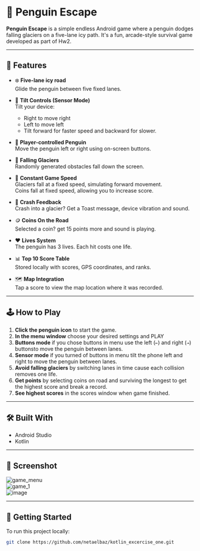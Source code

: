# 🐧 Penguin Escape

**Penguin Escape** is a simple endless Android game where a penguin dodges falling glaciers on a five-lane icy path. It's a fun, arcade-style survival game developed as part of Hw2.

---

## 🧊 Features

- ❄️ **Five-lane icy road**  
  Glide the penguin between five fixed lanes.

- 🧭 **Tilt Controls (Sensor Mode)**  
  Tilt your device:
  - Right to move right  
  - Left to move left  
  - Tilt forward for faster speed and backward for slower.

- 🐧 **Player-controlled Penguin**  
  Move the penguin left or right using on-screen buttons.

- 🧱 **Falling Glaciers**  
  Randomly generated obstacles fall down the screen.

- 🏁 **Constant Game Speed**  
  Glaciers fall at a fixed speed, simulating forward movement.  
  Coins fall at fixed speed, allowing you to increase score.

- 🚨 **Crash Feedback**  
  Crash into a glacier? Get a Toast message, device vibration and sound.

- 🪙 **Coins On the Road**  
  Selected a coin? get 15 points more and sound is playing.

- ❤️ **Lives System**  
  The penguin has 3 lives. Each hit costs one life.

- 📊 **Top 10 Score Table**  
  Stored locally with scores, GPS coordinates, and ranks.

- 🗺️ **Map Integration**  
  Tap a score to view the map location where it was recorded.
---

## 🕹️ How to Play

1. **Click the penguin icon** to start the game.
2. **In the menu window** choose your desired settings and PLAY
3. **Buttons mode** if you chose buttons in menu use the left (`←`) and right (`→`) buttonsto move the penguin between lanes.
4. **Sensor mode** if you turned of buttons in menu tilt the phone left and right to move the penguin between lanes.
5. **Avoid falling glaciers** by switching lanes in time cause each collision removes one life.
6. **Get points** by selecting coins on road and surviving the longest to get the highest score and break a record.
7. **See highest scores** in the scores window when game finished.

---

## 🛠️ Built With

- Android Studio  
- Kotlin
---

## 📸 Screenshot
![game_menu](https://github.com/user-attachments/assets/79e6dd72-b4a9-45d8-a39c-408f6dc1b305)  
![game_1](https://github.com/user-attachments/assets/fbd64d18-aa3f-4158-88ba-db31f883bfec)  
![image](https://github.com/user-attachments/assets/f68e7c66-5895-4fb3-84fd-f96fb7c99e07)


---

## 🚀 Getting Started

To run this project locally:

```bash
git clone https://github.com/netaelbaz/kotlin_excercise_one.git
